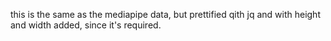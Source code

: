 this is the same as the mediapipe data, but prettified qith jq and with height and width added, since it's required.
